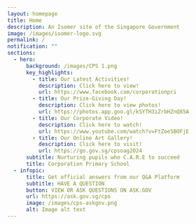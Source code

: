 ```yaml
---
layout: homepage
title: Home
description: An Isomer site of the Singapore Government
image: /images/isomer-logo.svg
permalink: /
notification: ""
sections:
  - hero:
      background: /images/CPS 1.png
      key_highlights:
        - title: Our Latest Activities!
          description: Click here to view!
          url: https://www.facebook.com/corporationpri
        - title: Our Prize-Giving Day!
          description: Click here to view photos!
          url: https://photos.app.goo.gl/kSYTH3iZrbHZnQ85A
        - title: Our Corporate Video!
          description: Click here to watch!
          url: https://www.youtube.com/watch?v=FtZoe5BOFjE
        - title: Our Online Art Gallery!
          description: Click here to visit!
          url: https://go.gov.sg/cpsoag2024
      subtitle: Nurturing pupils who C.A.R.E to succeed
      title: Corporation Primary School
  - infopic:
      title: Get official answers from our Q&A Platform
      subtitle: HAVE A QUESTION
      button: VIEW OR ASK QUESTIONS ON ASK.GOV
      url: https://ask.gov.sg/cps
      image: /images/cps-askgov.png
      alt: Image alt text
---
```

